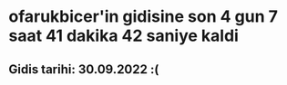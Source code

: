 # ofarukbicer'in gidisine son 4 gun 7 saat 41 dakika 42 saniye kaldi

## Gidis tarihi: 30.09.2022 :(